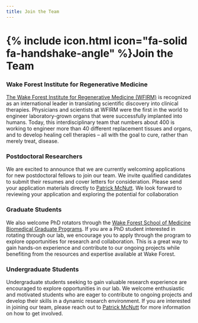 ```yaml
---
title: Join the Team
---
```


# {% include icon.html icon="fa-solid fa-handshake-angle" %}Join the Team

### Wake Forest Institute for Regenerative  Medicine

[The Wake Forest Institute for Regenerative Medicine (WFIRM)]("https://school.wakehealth.edu/research/institutes-and-centers/wake-forest-institute-for-regenerative-medicine") is recognized as an international leader in translating scientific discovery into clinical therapies. Physicians and scientists at WFIRM were the first in the world to engineer laboratory-grown organs that were successfully implanted into humans. Today, this interdisciplinary team that numbers about 400 is working to engineer more than 40 different replacement tissues and organs, and to develop healing cell therapies – all with the goal to cure, rather than merely treat, disease. 

### Postdoctoral Researchers

We are excited to announce that we are currently welcoming applications for new postdoctoral fellows to join our team. We invite qualified candidates to submit their resumes and cover letters for consideration. Please send your application materials directly to [Patrick McNutt]("https://profiles.wakehealth.edu/display/person/pmcnutt"). We look forward to reviewing your application and exploring the potential for collaboration

### Graduate Students

We also welcome PhD rotators through the [Wake Forest School of Medicine Biomedical Graduate Programs]("https://school.wakehealth.edu/education-and-training/graduate-programs"). If you are a PhD student interested in rotating through our lab, we encourage you to apply through the program to explore opportunities for research and collaboration. This is a great way to gain hands-on experience and contribute to our ongoing projects while benefiting from the resources and expertise available at Wake Forest.

### Undergraduate Students

Undergraduate students seeking to gain valuable research experience are encouraged to explore opportunities in our lab. We welcome enthusiastic and motivated students who are eager to contribute to ongoing projects and develop their skills in a dynamic research environment. If you are interested in joining our team, please reach out to [Patrick McNutt]("https://profiles.wakehealth.edu/display/person/pmcnutt") for more information on how to get involved.